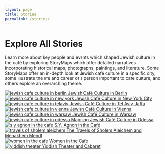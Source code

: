 ```yaml
---
layout: page
title: Stories
permalink: /stories/
---
```

<div class='stories'>
  <!-- <div class='wrapper'> -->
  <h1 class='section-title' id='people-title'>Explore All Stories</h1>
  <p>Learn more about key people and events which shaped Jewish culture in the café by exploring StoryMaps which offer detailed narratives incorporating historical maps, photographs, paintings, and literature. Some StoryMaps offer an in-depth look at Jewish café culture in a specific city, some illustrate the life and career of a person important to café culture, and others explore an overarching theme.</p>
  <div class="story-col-wrapper">
    <div class="story-col">
      <a href='{{ "stories/berlin-story" | relative_url }}'>
        <img src='{{site.baseurl}}/images/stories/Berlin-cropped.jpg' alt="jewish cafe culture in berlin">
          <span>Jewish Café Culture in Berlin</span>                     
      </a>
    </div>
    <div class="story-col">
      <a href='{{ "stories/newyork-story" | relative_url }}'>
        <img src='{{site.baseurl}}/images/stories/Cafe_Royal_cropped.jpg' alt="jewish cafe culture in new york">
          <span>Jewish Café Culture in New York City</span>                     
      </a>
    </div>
    <div class="story-col">
      <a href='{{ "stories/telaviv-story" | relative_url }}'>
        <img src='{{site.baseurl}}/images/stories/tel-aviv-jaffa-cropped.jpg' alt="jewish cafe culture in telaviv">
          <span>Jewish Café Culture in Tel Aviv-Jaffa</span>                     
      </a>
    </div>
    <div class="story-col">
      <a href='{{ "stories/vienna-story" | relative_url }}'>
        <img src='{{site.baseurl}}/images/stories/vienna-cropped.jpg' alt="jewish cafe culture in vienna">
          <span>Jewish Café Culture in Vienna</span>                     
      </a>
    </div>
    <div class="story-col">
      <a href='{{ "stories/warsaw-story" | relative_url }}'>
        <img src='{{site.baseurl}}/images/stories/warsaw-cropped.jpg' alt="jewish cafe culture in warsaw">
          <span>Jewish Café Culture in Warsaw</span>                     
      </a>
    </div>
    <div class="story-col">
      <a href='http://scalar.usc.edu/works/odessa/a-brief-history-of-odessa?path=caf-culture-in-the-jewish-city' target='blank'>
        <img src='{{site.baseurl}}/images/stories/odessa-cropped.png' alt="jewish cafe culture in odessa">
          <span>Mapping Jewish Café Culture in Odessa</span>                     
      </a>
    </div>
    <div class="story-col">
      <a href='{{ "stories/agnon-story" | relative_url }}'>
        <img src='{{site.baseurl}}/images/stories/agnon1912-cropped.jpg' alt="s y agnon in the cafe">
          <span>S.Y. Agnon in the Café</span>                     
      </a>
    </div>
    <div class="story-col">
      <a href='{{ "stories/sholem-story" | relative_url }}'>
        <img src='{{site.baseurl}}/images/stories/sholem-cropped.jpg' alt="travels of sholem aleichem">
          <span>The Travels of Sholem Aleichem and Menakhem Mendl</span>                     
      </a>
    </div>
    <div class="story-col">
      <a href='{{ "stories/women-cafe-story" | relative_url }}'>
        <img src='{{site.baseurl}}/images/stories/womencafe-cropped.jpg' alt="women in the cafe">
          <span>Women in the Café</span>                     
      </a>
    </div>
    <div class="story-col">
      <a href='{{ "stories/yiddish-story" | relative_url }}'>
        <img src='{{site.baseurl}}/images/stories/yiddish_theater-cropped.jpg' alt="yiddish theater">
          <span>Yiddish Theater and Cabaret</span>                     
      </a>
    </div>
  </div>
</div> 